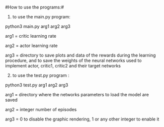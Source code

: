 #How to use the programs:#

1. to use the main.py program: 

python3 main.py arg1 arg2 arg3 

arg1 = critic learning rate 

arg2 = actor learning rate 

arg3 = directory to save plots and data of the rewards during the learning procedure, and to save the weights of the neural networks used to implement actor, critic1, critic2 and their target networks 

2. to use the test.py program : 

python3 test.py arg1 arg2 arg3 

arg1 = directory where the networks parameters to load the model are saved 

arg2 = integer number of episodes 

arg3 = 0 to disable the graphic rendering, 1 or any other integer to enable it 

